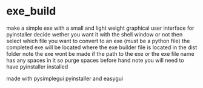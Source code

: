 # exe_build
make a simple exe with a small and light weight graphical user interface for pyinstaller
decide wether you want it with the shell window or not
then select which file you want to convert to an exe (must be a python file)
the completed exe will be located where the exe builder file is located in the dist folder
note the exe wont be made if the path to the exe or the exe file name has any spaces in it so purge spaces before hand 
note you will need to have pyinstaller installed

made with pysimplegui pyinstaller and easygui
